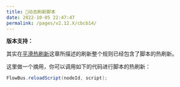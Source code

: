 ```yaml
---
title: 🍘动态刷新脚本
date: 2022-10-05 22:47:47
permalink: /pages/v2.12.X/cbcb14/
---
```


**版本支持：**<Badge text="v2.12.0+" vertical="middle"/>

其实在[平滑热刷新](/pages/v2.12.X/204d71/)这章所描述的刷新整个规则已经包含了脚本的热刷新。

这里做一个摘用，你可以调用如下的代码进行脚本的热刷新：

```java
FlowBus.reloadScript(nodeId, script);
```
